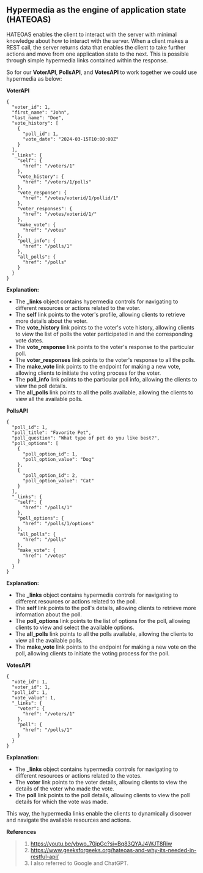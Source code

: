 ## Hypermedia as the engine of application state (HATEOAS)

HATEOAS enables the client to interact with the server with minimal knowledge about how to interact with the server. When a client makes a REST call, the server returns data that enables the client to take further actions and move from one application state to the next. This is possible through simple hypermedia links contained within the response.

So for our **VoterAPI**, **PollsAPI**, and **VotesAPI** to work together we could use hypermedia as below:

**VoterAPI**

```
{
  "voter_id": 1,
  "first_name": "John",
  "last_name": "Doe",
  "vote_history": [
    {
      "poll_id": 1,
      "vote_date": "2024-03-15T10:00:00Z"
    }
  ],
  "_links": {
    "self": {
      "href": "/voters/1"
    },
    "vote_history": {
      "href": "/voters/1/polls"
    },
    "vote_response": {
      "href": "/votes/voterid/1/pollid/1"
    },
    "voter_responses": {
      "href": "/votes/voterid/1/"
    },
    "make_vote": {
      "href": "/votes"
    },
    "poll_info": {
      "href": "/polls/1"
    },
    "all_polls": {
      "href": "/polls"
    }
  }
}
```
**Explanation:**

* The **_links** object contains hypermedia controls for navigating to different resources or actions related to the voter.
* The **self** link points to the voter's profile, allowing clients to retrieve more details about the voter.
* The **vote_history** link points to the voter's vote history, allowing clients to view the list of polls the voter participated in and the corresponding vote dates.
* The **vote_response** link points to the voter's response to the particular poll.
* The **voter_responses** link points to the voter's response to all the polls.
* The **make_vote** link points to the endpoint for making a new vote, allowing clients to initiate the voting process for the voter.
* The **poll_info** link points to the particular poll info, allowing the clients to view the poll details.
* The **all_polls** link points to all the polls available, allowing the clients to view all the available polls.

**PollsAPI**

```
{
  "poll_id": 1,
  "poll_title": "Favorite Pet",
  "poll_question": "What type of pet do you like best?",
  "poll_options": [
    {
      "poll_option_id": 1,
      "poll_option_value": "Dog"
    },
    {
      "poll_option_id": 2,
      "poll_option_value": "Cat"
    }
  ],
  "_links": {
    "self": {
      "href": "/polls/1"
    },
    "poll_options": {
      "href": "/polls/1/options"
    },
    "all_polls": {
      "href": "/polls"
    },
    "make_vote": {
      "href": "/votes"
    }
  }
}

```
**Explanation:**

* The **_links** object contains hypermedia controls for navigating to different resources or actions related to the poll.
* The **self** link points to the poll's details, allowing clients to retrieve more information about the poll.
* The **poll_options** link points to the list of options for the poll, allowing clients to view and select the available options.
* The **all_polls** link points to all the polls available, allowing the clients to view all the available polls.
* The **make_vote** link points to the endpoint for making a new vote on the poll, allowing clients to initiate the voting process for the poll.

**VotesAPI**

```
{
  "vote_id": 1,
  "voter_id": 1,
  "poll_id": 1,
  "vote_value": 1,
  "_links": {
    "voter": {
      "href": "/voters/1"
    },
    "poll": {
      "href": "/polls/1"
    }
  }
}

```
**Explanation:**

* The **_links** object contains hypermedia controls for navigating to different resources or actions related to the votes.
* The **voter** link points to the voter details, allowing clients to view the details of the voter who made the vote.
* The **poll** link points to the poll details, allowing clients to view the poll details for which the vote was made.

This way, the hypermedia links enable the clients to dynamically discover and navigate the available resources and actions. 

**References**

> 1. https://youtu.be/ybwo_70jpGc?si=Bq83QYAJ4WJT8Riw
> 2. https://www.geeksforgeeks.org/hateoas-and-why-its-needed-in-restful-api/
> 3. I also referred to Google and ChatGPT.



